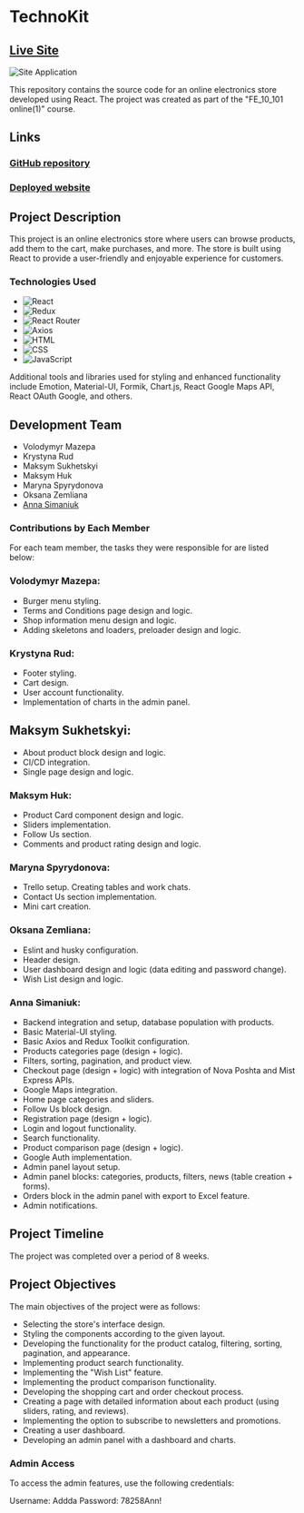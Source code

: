 # TechnoKit

## [Live Site](https://technokit-store-0fet.onrender.com/)

![Site Application](https://i.ibb.co/q913hxx/Techno-Kit.png)

This repository contains the source code for an online electronics store developed using React. The project was created as part of the "FE_10_101 online(1)" course.

## Links
### [GitHub repository](https://github.com/AnnaSimaniuk/TechnoKit)
### [Deployed website](https://technokit-store-0fet.onrender.com/)

## Project Description
This project is an online electronics store where users can browse products, add them to the cart, make purchases, and more. The store is built using React to provide a user-friendly and enjoyable experience for customers.

### Technologies Used
- ![React](https://img.shields.io/badge/-React-61DAFB?logo=react&logoColor=white&style=flat-square&link=https://reactjs.org/)
- ![Redux](https://img.shields.io/badge/-Redux-764ABC?logo=redux&logoColor=white&style=flat-square&link=https://redux.js.org/)
- ![React Router](https://img.shields.io/badge/-React%20Router-CA4245?logo=react-router&logoColor=white&style=flat-square&link=https://reactrouter.com/)
- ![Axios](https://img.shields.io/badge/-Axios-5A66F6?logo=axios&logoColor=white&style=flat-square&link=https://axios-http.com/)
- ![HTML](https://img.shields.io/badge/-HTML-E34F26?logo=html5&logoColor=white&style=flat-square)
- ![CSS](https://img.shields.io/badge/-CSS-1572B6?logo=css3&logoColor=white&style=flat-square)
- ![JavaScript](https://img.shields.io/badge/-JavaScript-F7DF1E?logo=javascript&logoColor=black&style=flat-square)

Additional tools and libraries used for styling and enhanced functionality include Emotion, Material-UI, Formik, Chart.js, React Google Maps API, React OAuth Google, and others.

## Development Team
- Volodymyr Mazepa
- Krystyna Rud
- Maksym Sukhetskyi
- Maksym Huk
- Maryna Spyrydonova
- Oksana Zemliana
- [Anna Simaniuk](https://github.com/AnnaSimaniuk)

### Contributions by Each Member
For each team member, the tasks they were responsible for are listed below:

### Volodymyr Mazepa:
- Burger menu styling.
- Terms and Conditions page design and logic.
- Shop information menu design and logic.
- Adding skeletons and loaders, preloader design and logic.

### Krystyna Rud:
- Footer styling.
- Cart design.
- User account functionality.
- Implementation of charts in the admin panel.

## Maksym Sukhetskyi:
- About product block design and logic.
- CI/CD integration.
- Single page design and logic.

### Maksym Huk:
- Product Card component design and logic.
- Sliders implementation.
- Follow Us section.
- Comments and product rating design and logic.

### Maryna Spyrydonova:
- Trello setup. Creating tables and work chats.
- Contact Us section implementation.
- Mini cart creation.

### Oksana Zemliana:
- Eslint and husky configuration.
- Header design.
- User dashboard design and logic (data editing and password change).
- Wish List design and logic.

### Anna Simaniuk:
- Backend integration and setup, database population with products.
- Basic Material-UI styling.
- Basic Axios and Redux Toolkit configuration.
- Products categories page (design + logic).
- Filters, sorting, pagination, and product view.
- Checkout page (design + logic) with integration of Nova Poshta and Mist Express APIs.
- Google Maps integration.
- Home page categories and sliders.
- Follow Us block design.
- Registration page (design + logic).
- Login and logout functionality.
- Search functionality.
- Product comparison page (design + logic).
- Google Auth implementation.
- Admin panel layout setup.
- Admin panel blocks: categories, products, filters, news (table creation + forms).
- Orders block in the admin panel with export to Excel feature.
- Admin notifications.

## Project Timeline
The project was completed over a period of 8 weeks.

## Project Objectives
The main objectives of the project were as follows:
- Selecting the store's interface design.
- Styling the components according to the given layout.
- Developing the functionality for the product catalog, filtering, sorting, pagination, and appearance.
- Implementing product search functionality.
- Implementing the "Wish List" feature.
- Implementing the product comparison functionality.
- Developing the shopping cart and order checkout process.
- Creating a page with detailed information about each product (using sliders, rating, and reviews).
- Implementing the option to subscribe to newsletters and promotions.
- Creating a user dashboard.
- Developing an admin panel with a dashboard and charts.
  
### Admin Access
To access the admin features, use the following credentials:

Username: Addda
Password: 78258Ann!
